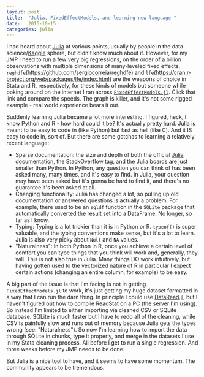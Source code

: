 ```yaml
---
layout: post
title:  "Julia, FixedEffectModels, and learning new language "
date:   2015-10-15
categories: julia
---
```


I had heard about [Julia](http://julialang.org/) at various points, usually by people in the data science/[Kaggle](https://www.kaggle.com/) sphere, but didn't know much about it. However, for my JMP I need to run a few very big regressions, on the order of a billion observations with multiple dimensions of many-leveled fixed effects. `reghdfe`(https://github.com/sergiocorreia/reghdfe) and `lfe`(https://cran.r-project.org/web/packages/lfe/index.html) are the weapons of choice in Stata and R, respectively, for these kinds of models but someone while poking around on the internet I ran across [`FixedEffectModels.jl`](https://github.com/matthieugomez/FixedEffectModels.jl). Click that link and compare the speeds. The graph is killer, and it's not some rigged example - real world experience bears it out.

Suddenly learning Julia became a lot more interesting. I figured, heck, I know Python and R - how hard could it be? It's actually pretty hard. Julia is meant to be easy to code in (like Python) but fast as hell (like C). And it IS easy to code in, sort of. But there are some gotchas to learning a relatively recent language:

* Sparse documentation: the size and depth of both the official [Julia documentation](http://docs.julialang.org/en/release-0.4/manual/), the StackOverflow tag, and the Julia boards are just smaller than Python. In Python, any question you can think of has been asked many, many times, and it's easy to find. In Julia, your question may have been asked but it's gonna be hard to find it, and there's no guarantee it's been asked at all.
* Changing functionality: Julia has changed a lot, so pulling up old documentation or answered questions is actually a problem. For example, there used to be an `sqldf` function in the `SQLite` package that automatically converted the result set into a DataFrame. No longer, so far as I know.
* Typing: Typing is a lot trickier than it is in Python or R. `typeof()` is super valuable, and the typing conventions make sense, but it's a lot to learn. Julia is also very picky about `Null` and `NA` values.
* "Naturalness": In both Python in R, once you achieve a certain level of comfort you can type things that you think will work and, generally, they will. This is not also true in Julia. Many things DO work intuitively, but having gotten used to the vectorized nature of R in particular I expect certain actions (changing an entire column, for example) to be easy.

A big part of the issue is that I'm facing is not in getting `FixedEffectModels.jl` to work, it's just getting my huge dataset formatted in a way that I can run the darn thing. In principle I could use [DataRead.jl](https://github.com/WizardMac/DataRead.jl), but I haven't figured out how to compile ReadStat on a PC (the server I'm using). So instead I'm limited to either importing via cleaned CSV or SQLite database. SQLite is much faster but I have to redo all of the cleaning, while CSV is painfully slow and runs out of memory because Julia gets the types wrong (see: "Naturalness"). So now I'm learning how to import the data through SQLite in chunks, type it properly, and merge in the datasets I use in my Stata cleaning process. All before I get to run a single regression. And three weeks before my JMP needs to be done. 

But Julia is a nice tool to have, and it seems to have some momentum. The community appears to be tremendous. 